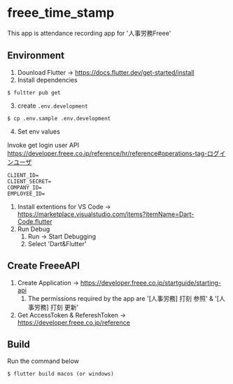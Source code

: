# freee_time_stamp

This app is attendance recording app for '人事労務Freee'

## Environment

1. Dounload Flutter -> https://docs.flutter.dev/get-started/install
2. Install dependencies

```
$ fultter pub get
```

3. create  `.env.development`

```
$ cp .env.sample .env.development
```

4. Set env values

Invoke get login user API
https://developer.freee.co.jp/reference/hr/reference#operations-tag-ログインユーザ

```
CLIENT_ID=
CLIENT_SECRET=
COMPANY_ID=
EMPLOYEE_ID=
```

1. Install extentions for VS Code -> https://marketplace.visualstudio.com/items?itemName=Dart-Code.flutter
2. Run Debug
   1. Run -> Start Debugging
   2. Select 'Dart&Flutter'

## Create FreeeAPI

1. Create Application -> https://developer.freee.co.jp/startguide/starting-api
   1. The permissions required by the app are '\[人事労務\] 打刻 参照' & '\[人事労務\] 打刻 更新'
2. Get AccessToken & RefereshToken -> https://developer.freee.co.jp/reference

## Build

Run the command below

```
$ flutter build macos (or windows)
```